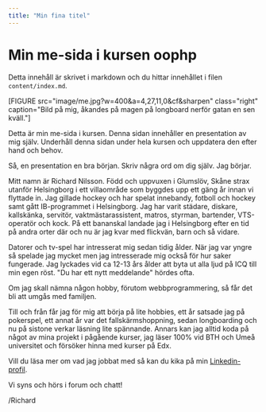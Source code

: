 ```yaml
---
title: "Min fina titel"
---
```

Min me-sida i kursen oophp
=========================

Detta innehåll är skrivet i markdown och du hittar innehållet i filen `content/index.md`.

[FIGURE src="image/me.jpg?w=400&a=4,27,11,0&cf&sharpen" class="right" caption="Bild på mig, åkandes på magen på longboard nerför gatan en sen kväll."]

Detta är min me-sida i kursen. Denna sidan innehåller en presentation av mig själv. Underhåll denna sidan under hela kursen och uppdatera den efter hand och behov.

Så, en presentation en bra början. Skriv några ord om dig själv. Jag börjar.

Mitt namn är Richard Nilsson. Född och uppvuxen i Glumslöv, Skåne strax utanför Helsingborg i ett villaområde som byggdes upp ett gäng år innan vi flyttade in. Jag gillade hockey och har spelat innebandy, fotboll och hockey samt gått IB-programmet i Helsingborg. Jag har varit städare, diskare, kallskänka, servitör, vaktmästarassistent, matros, styrman, bartender, VTS-operatör och kock. På ett bananskal landade jag i Helsingborg efter en tid på andra orter där och nu är jag kvar med flickvän, barn och så vidare.

Datorer och tv-spel har intresserat mig sedan tidig ålder. När jag var yngre så spelade jag mycket men jag intresserade mig också för hur saker fungerade. Jag lyckades vid ca 12-13 års ålder att byta ut alla ljud på ICQ till min egen röst. "Du har ett nytt meddelande" hördes ofta.

Om jag skall nämna någon hobby, förutom webbprogrammering, så får det bli att umgås med familjen.

Till och från får jag för mig att börja på lite hobbies, ett år satsade jag på pokerspel, ett annat år var det fallskärmshoppning, sedan longboarding och nu på sistone verkar läsning lite spännande. Annars kan jag alltid koda på något av mina projekt i pågående kurser, jag läser 100% vid BTH och Umeå universitet och försöker hinna med kurser på Edx.

Vill du läsa mer om vad jag jobbat med så kan du kika på min [Linkedin-profil](https://www.linkedin.com/in/richard-nilsson-74192090).

Vi syns och hörs i forum och chatt!

/Richard
